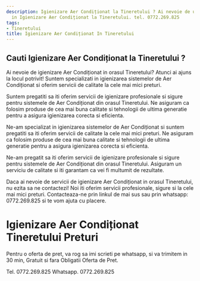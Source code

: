 ```yaml
---
description: Igienizare Aer Condiționat la Tineretului ? Ai nevoie de un profesionist
  in Igienizare Aer Condiționat la Tineretului. tel. 0772.269.825
tags:
- Tineretului
title: Igienizare Aer Condiționat In Tineretului
---
```



## Cauti Igienizare Aer Condiționat la Tineretului ?

Ai nevoie de igienizare Aer Condiționat in orasul Tineretului? Atunci ai ajuns la locul potrivit! Suntem specializati in igienizarea sistemelor de Aer Condiționat si oferim servicii de calitate la cele mai mici preturi.

Suntem pregatiti sa iti oferim servicii de igienizare profesionale si sigure pentru sistemele de Aer Condiționat din orasul Tineretului. Ne asiguram ca folosim produse de cea mai buna calitate si tehnologii de ultima generatie pentru a asigura igienizarea corecta si eficienta.

Ne-am specializat in igienizarea sistemelor de Aer Condiționat si suntem pregatiti sa iti oferim servicii de calitate la cele mai mici preturi. Ne asiguram ca folosim produse de cea mai buna calitate si tehnologii de ultima generatie pentru a asigura igienizarea corecta si eficienta.

Ne-am pregatit sa iti oferim servicii de igienizare profesionale si sigure pentru sistemele de Aer Condiționat din orasul Tineretului. Asiguram un serviciu de calitate si iti garantam ca vei fi multumit de rezultate.

Daca ai nevoie de servicii de igienizare Aer Condiționat in orasul Tineretului, nu ezita sa ne contactezi! Noi iti oferim servicii profesionale, sigure si la cele mai mici preturi. Contacteaza-ne prin linkul de mai sus sau prin whatsapp: 0772.269.825 si te vom ajuta cu placere.

# Igienizare Aer Condiționat Tineretului Preturi
Pentru o oferta de pret, va rog sa imi scrieti pe whatsapp, si va trimitem in 30 min, Gratuit si fara Obligatii Oferta de Pret.

Tel. 0772.269.825
Whatsapp. 0772.269.825